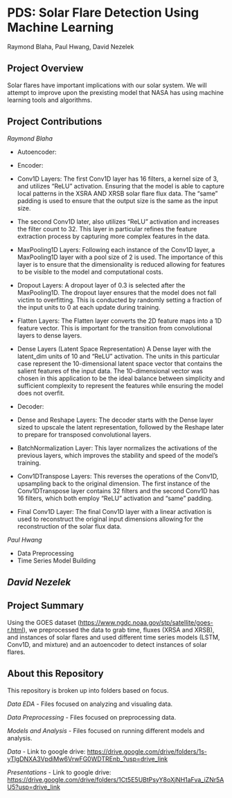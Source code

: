 # PDS: Solar Flare Detection Using Machine Learning

Raymond Blaha, Paul Hwang, David Nezelek

## Project Overview

Solar flares have important implications with our solar system. We will attempt to improve upon the prexisting model that NASA has using machine learning tools and algorithms.

## Project Contributions

*Raymond Blaha*
- Autoencoder:
- Encoder:
- Conv1D Layers:
The first Conv1D layer has 16 filters, a kernel size of 3, and utilizes “ReLU” activation. Ensuring that the model is able to capture local patterns in the XSRA AND XRSB solar flare flux data. The “same” padding is used to ensure that the output size is the same as the input size. 
- The second Conv1D later, also utilizes “ReLU” activation and increases the filter count to 32. This layer in particular refines the feature extraction process by capturing more complex features in the data.
- MaxPooling1D Layers: 
Following each instance of the Conv1D layer, a MaxPooling1D layer with a pool size of 2 is used. The importance of this layer is to ensure that the dimensionality is reduced allowing for features to be visible to the model and computational costs. 
- Dropout Layers:
A dropout layer of 0.3 is selected after the MaxPooling1D. The dropout layer ensures that the model does not fall victim to overfitting. This is conducted by randomly setting a fraction of the input units to 0 at each update during training.
- Flatten Layers: 
The Flatten layer converts the 2D feature maps into a 1D feature vector. This is important for the transition from convolutional layers to dense layers. 
- Dense Layers (Latent Space Representation)
A Dense layer with the latent_dim units of 10 and “ReLU” activation. The units in this particular case represent the 10-dimensional latent space vector that contains the salient features of the input data. The 10-dimensional vector was chosen in this application to be the ideal balance between simplicity and sufficient complexity to represent the features while ensuring the model does not overfit.

- Decoder:
- Dense and Reshape Layers:
The decoder starts with the Dense layer sized to upscale the latent representation, followed by the Reshape later to prepare for transposed convolutional layers.
- BatchNormalization Layer:
This layer normalizes the activations of the previous layers, which improves the stability and speed of the model’s training. 
- Conv1DTranspose Layers: 
This reverses the operations of the Conv1D, upsampling back to the original dimension. The first instance of the Conv1DTranspose layer contains 32 filters and the second Conv1D has 16 filters, which both employ “ReLU” activation and “same” padding. 
- Final Conv1D Layer:
The final Conv1D layer with a linear activation is used to reconstruct the original input dimensions allowing for the reconstruction of the solar flux data. 


*Paul Hwang*

- Data Preprocessing
- Time Series Model Building

*David Nezelek*
- 


## Project Summary

Using the GOES dataset (https://www.ngdc.noaa.gov/stp/satellite/goes-r.html), we preprocessed the data to grab time, fluxes (XRSA and XRSB), and instances of solar flares and used different time series models (LSTM, Conv1D, and mixture) and an autoencoder to detect instances of solar flares.


## About this Repository

This repository is broken up into folders based on focus.

*Data EDA* - Files focused on analyzing and visualing data.

*Data Preprocessing* - Files focused on preprocessing data.

*Models and Analysis* - Files focused on running different models and analysis.

*Data* - Link to google drive: https://drive.google.com/drive/folders/1s-yTlgDNXA3VpdiMw6VrwFG0WDTREnb_?usp=drive_link

*Presentations* - Link to google drive: https://drive.google.com/drive/folders/1Ct5E5UBtPsyY8oXjNH1aFva_iZNr5AU5?usp=drive_link

